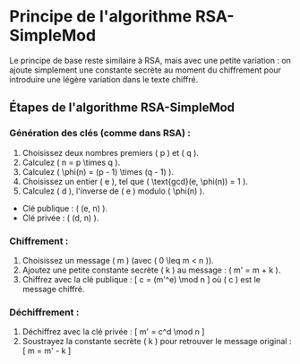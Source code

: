 # Principe de l'algorithme RSA-SimpleMod

Le principe de base reste similaire à RSA, mais avec une petite variation : on ajoute simplement une constante secrète au moment du chiffrement pour introduire une légère variation dans le texte chiffré.

## Étapes de l'algorithme RSA-SimpleMod

### Génération des clés (comme dans RSA) :

1. Choisissez deux nombres premiers \( p \) et \( q \).
2. Calculez \( n = p \times q \).
3. Calculez \( \phi(n) = (p - 1) \times (q - 1) \).
4. Choisissez un entier \( e \), tel que \( \text{gcd}(e, \phi(n)) = 1 \).
5. Calculez \( d \), l'inverse de \( e \) modulo \( \phi(n) \).

- Clé publique : \( (e, n) \).
- Clé privée : \( (d, n) \).

### Chiffrement :

1. Choisissez un message \( m \) (avec \( 0 \leq m < n \)).
2. Ajoutez une petite constante secrète \( k \) au message : \( m' = m + k \).
3. Chiffrez avec la clé publique : 
   \[
   c = (m'^e) \mod n
   \]
   où \( c \) est le message chiffré.

### Déchiffrement :

1. Déchiffrez avec la clé privée : 
   \[
   m' = c^d \mod n
   \]
2. Soustrayez la constante secrète \( k \) pour retrouver le message original :
   \[
   m = m' - k
   \]
